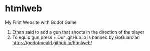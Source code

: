# htmlweb
My First Website with Godot Game
1. Ethan said to add a gun that shoots in the direction of the player
2. To equip gun press +
Our .gitHub.io is banned by GoGuardian
https://godotmealrl.github.io/htmlweb/
